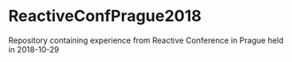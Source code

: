 # ReactiveConfPrague2018
Repository containing experience from Reactive Conference in Prague held in 2018-10-29
